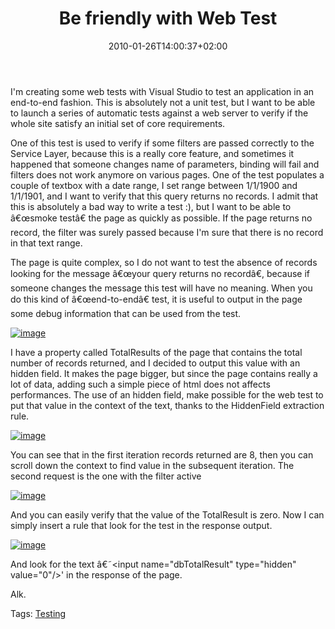 ﻿---
title: "Be friendly with Web Test"
description: ""
date: 2010-01-26T14:00:37+02:00
draft: false
tags: [Testing]
categories: [Testing]
---
I'm creating some web tests with Visual Studio to test an application in an end-to-end fashion. This is absolutely not a unit test, but I want to be able to launch a series of automatic tests against a web server to verify if the whole site satisfy an initial set of core requirements.

One of this test is used to verify if some filters are passed correctly to the Service Layer, because this is a really core feature, and sometimes it happened that someone changes name of parameters, binding will fail and filters does not work anymore on various pages. One of the test populates a couple of textbox with a date range, I set range between 1/1/1900 and 1/1/1901, and I want to verify that this query returns no records. I admit that this is absolutely a bad way to write a test :), but I want to be able to â€œsmoke testâ€ the page as quickly as possible. If the page returns no record, the filter was surely passed because I'm sure that there is no record in that text range.

The page is quite complex, so I do not want to test the absence of records looking for the message â€œyour query returns no recordâ€, because if someone changes the message this test will have no meaning. When you do this kind of â€œend-to-endâ€ test, it is useful to output in the page some debug information that can be used from the test.

[![image](https://www.codewrecks.com/blog/wp-content/uploads/2010/01/image_thumb30.png "image")](https://www.codewrecks.com/blog/wp-content/uploads/2010/01/image30.png)

I have a property called TotalResults of the page that contains the total number of records returned, and I decided to output this value with an hidden field. It makes the page bigger, but since the page contains really a lot of data, adding such a simple piece of html does not affects performances. The use of an hidden field, make possible for the web test to put that value in the context of the text, thanks to the HiddenField extraction rule.

[![image](https://www.codewrecks.com/blog/wp-content/uploads/2010/01/image_thumb31.png "image")](https://www.codewrecks.com/blog/wp-content/uploads/2010/01/image31.png)

You can see that in the first iteration records returned are 8, then you can scroll down the context to find value in the subsequent iteration. The second request is the one with the filter active

[![image](https://www.codewrecks.com/blog/wp-content/uploads/2010/01/image_thumb32.png "image")](https://www.codewrecks.com/blog/wp-content/uploads/2010/01/image32.png)

And you can easily verify that the value of the TotalResult is zero. Now I can simply insert a rule that look for the test in the response output.

[![image](https://www.codewrecks.com/blog/wp-content/uploads/2010/01/image_thumb33.png "image")](https://www.codewrecks.com/blog/wp-content/uploads/2010/01/image33.png)

And look for the text â€˜&lt;input name="dbTotalResult" type="hidden" value="0"/&gt;' in the response of the page.

Alk.

Tags: [Testing](http://technorati.com/tag/Testing)
